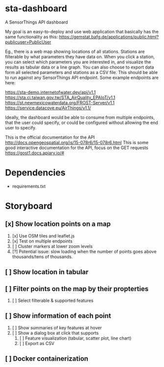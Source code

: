 # sta-dashboard
A SensorThings API dashboard

My goal is an easy-to-deploy and use web application that basically has the same functionality as this: https://gemstat.bafg.de/applications/public.html?publicuser=PublicUser
 
Eg., there is a web map showing locations of all stations. Stations are filterable by what parameters they have data on. When you click a station, you can select which parameters you are interested in, and visualize the results as tabular data or a line graph. You can also choose to export data form all selected parameters and stations as a CSV file. This should be able to run against any SensorThings API endpoint. Some example endpoints are here:
 
https://sta-demo.internetofwater.dev/api/v1.1
https://sta.ci.taiwan.gov.tw/STA_AirQuality_EPAIoT/v1.1
https://st.newmexicowaterdata.org/FROST-Server/v1.1
https://service.datacove.eu/AirThings/v1.1/
 
Ideally, the dashboard would be able to consume from multiple endpoints, that the user could specify, or could be configured without allowing the end user to specify.
 
This is the official documentation for the API http://docs.opengeospatial.org/is/15-078r6/15-078r6.html
This is some good interactive documentation for the API, focus on the GET requests https://gost1.docs.apiary.io/#

# Dependencies
- requirements.txt

# Storyboard
## [x] Show location points on a map
1. [x] Use OSM tiles and leaflet.js
2. [x] Test on multiple endpoints
3. [ ] Cluster markers at lower zoom levels
4. [?] Potential issue: slow loading when the number of points goes above thousands/tens of thousands.
## [ ] Show location in tabular
## [ ] Filter points on the map by their propterties
1. [ ] Select filterable & supported features
## [ ] Show information of each point
1. [ ] Show summaries of key features at hover
2. [ ] Show a dialog box at click that supports
    1. [ ] Feature visualization (tabular, scatter plot, line chart)
    2. [ ] Export as CSV
## [ ] Docker containerization